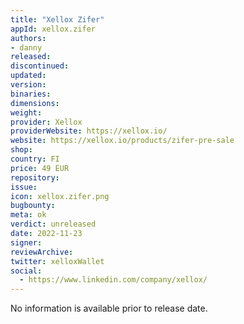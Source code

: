 ```yaml
---
title: "Xellox Zifer"
appId: xellox.zifer
authors:
- danny
released: 
discontinued: 
updated: 
version: 
binaries: 
dimensions: 
weight: 
provider: Xellox
providerWebsite: https://xellox.io/
website: https://xellox.io/products/zifer-pre-sale
shop: 
country: FI
price: 49 EUR
repository: 
issue: 
icon: xellox.zifer.png
bugbounty: 
meta: ok
verdict: unreleased
date: 2022-11-23
signer: 
reviewArchive: 
twitter: xelloxWallet
social: 
  - https://www.linkedin.com/company/xellox/
---
```


No information is available prior to release date.